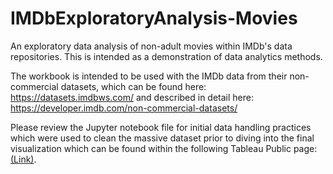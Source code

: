 # IMDbExploratoryAnalysis-Movies
An exploratory data analysis of non-adult movies within IMDb's data repositories. This is intended as a demonstration of data analytics methods.

The workbook is intended to be used with the IMDb data from their non-commercial datasets, which can be found here: https://datasets.imdbws.com/ and described in detail here: https://developer.imdb.com/non-commercial-datasets/

Please review the Jupyter notebook file for initial data handling practices which were used to clean the massive dataset prior to diving into the final visualization which can be found within the following Tableau Public page: [(Link)](https://public.tableau.com/app/profile/jacob.krol/viz/IMDbsMostPopularMoviesbyVote-weightedRatings/Dashboard1).

